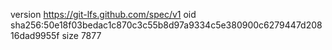 version https://git-lfs.github.com/spec/v1
oid sha256:50e18f03bedac1c870c3c55b8d97a9334c5e380900c6279447d20816dad9955f
size 7877
